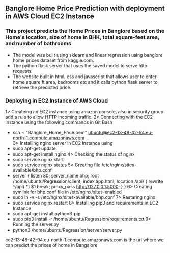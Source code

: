 ## Banglore Home Price Prediction with deployment in AWS Cloud EC2 Instance
### This project predicts the Home Prices in Banglore based on the Home's location, size of home in BHK, total square-feet area, and number of bathrooms

- The model was built using sklearn and linear regression using banglore home prices dataset from kaggle.com.
- The python flask server that uses the saved model to serve http requests. 
- The website built in html, css and javascript that allows user to enter home square ft area, bedrooms etc and it calls python flask server to retrieve the predicted price.

### Deploying in EC2 Instance of AWS Cloud
1> Createing an EC2 instance using amazon console, also in security group add a rule to allow HTTP incoming traffic.
2> Connecting with the EC2 Instance using the following commands in Git Bash
  - ssh -i "Banglore_Home_Price.pem" ubuntu@ec2-13-48-42-94.eu-north-1.compute.amazonaws.com   
3> Installing nginx server in EC2 Instance using
  - sudo apt-get update
  - sudo apt-get install nginx
4> Checking the status of nginx
  - sudo service nginx start
  - sudo service nginx status
5> Creating file /etc/nginx/sites-available/bhp.conf
  - server {
    listen 80;
        server_name bhp;
        root /home/ubuntu/Regression/client;
        index app.html;
        location /api/ {
             rewrite ^/api(.*) $1 break;
             proxy_pass http://127.0.0.1:5000;
        }
  }
6> Creating symlink for bhp.conf file in /etc/nginx/sites-enabled
  - sudo ln -v -s /etc/nginx/sites-available/bhp.conf
7> Restaring nginx
  - sudo service nginx restart
8> Installing pip3 and requirements in EC2 Instance
  - sudo apt-get install python3-pip
  - sudo pip3 install -r /home/ubuntu/Regression/requirements.txt
9> Running the server.py
  - python3 /home/ubuntu/Regression/server/server.py

ec2-13-48-42-94.eu-north-1.compute.amazonaws.com is the url where we can predict the prices of home in Bangalore




